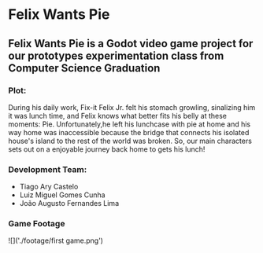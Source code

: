 # Felix Wants Pie 
## Felix Wants Pie is a Godot video game project for our prototypes experimentation class from Computer Science Graduation

### Plot:
During his daily work, Fix-it Felix Jr. felt his stomach growling, sinalizing him it was lunch time, and Felix knows what better fits his belly at these moments: Pie.
Unfortunately,he left his lunchcase with pie at home and his way home was inaccessible because the bridge that connects his isolated house's island to the rest of the world was broken. So, our main characters sets
out on a enjoyable journey back home to gets his lunch!


### Development Team:
- Tiago Ary Castelo
- Luiz Miguel Gomes Cunha
- João Augusto Fernandes Lima

### Game Footage

![]('./footage/first game.png')